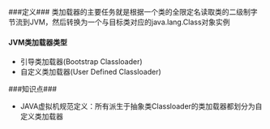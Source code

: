 ###定义###
类加载器的主要任务就是根据一个类的全限定名读取类的二级制字节流到JVM，然后转换为一个与目标类对应的java.lang.Class对象实例

#### JVM类加载器类型 ####
- 引导类加载器(Bootstrap Classloader)
- 自定义类加载器(User Defined Classloader)

###知识点###
* JAVA虚拟机规范定义：所有派生于抽象类Classloader的类加载器都划分为自定义类加载器

